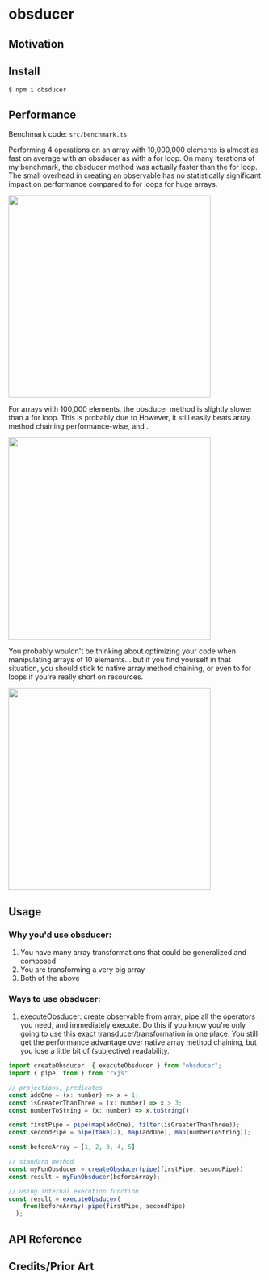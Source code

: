# obsducer

## Motivation

## Install

```
$ npm i obsducer
```

## Performance

Benchmark code: `src/benchmark.ts`

Performing 4 operations on an array with 10,000,000 elements is almost as fast on average with an obsducer as with a for loop. On many iterations of my benchmark, the obsducer method was actually faster than the for loop. The small overhead in creating an observable has no statistically significant impact on performance compared to for loops for huge arrays.

<img src="https://user-images.githubusercontent.com/37420160/72314889-a158d280-365e-11ea-9c12-adba34e749ba.png" height="400" width="400">

For arrays with 100,000 elements, the obsducer method is slightly slower than a for loop. This is probably due to  However, it still easily beats array method chaining performance-wise, and .

<img src="https://user-images.githubusercontent.com/37420160/72314881-97cf6a80-365e-11ea-8bbe-736b456fde94.png" height="400" width="400">

You probably wouldn't be thinking about optimizing your code when manipulating arrays of 10 elements... but if you find yourself in that situation, you should stick to native array method chaining, or even to for loops if you're really short on resources.

<img src="https://user-images.githubusercontent.com/37420160/72314859-8b4b1200-365e-11ea-8a5b-61a68b85e8a3.png" height="400" width="400">


## Usage

### Why you'd use obsducer:
1) You have many array transformations that could be generalized and composed 
2) You are transforming a very big array
3) Both of the above

### Ways to use obsducer: 

1) executeObsducer: create observable from array, pipe all the operators you need, and immediately execute. Do this if you know you're only going to use this exact transducer/transformation in one place. You still get the performance advantage over native array method chaining, but you lose a little bit of (subjective) readability.


```js
import createObsducer, { executeObsducer } from "obsducer";
import { pipe, from } from "rxjs"

// projections, predicates
const addOne = (x: number) => x + 1;
const isGreaterThanThree = (x: number) => x > 3;
const numberToString = (x: number) => x.toString();

const firstPipe = pipe(map(addOne), filter(isGreaterThanThree));
const secondPipe = pipe(take(2), map(addOne), map(numberToString));

const beforeArray = [1, 2, 3, 4, 5]

// standard method
const myFunObsducer = createObsducer(pipe(firstPipe, secondPipe))
const result = myFunObsducer(beforeArray);

// using internal execution function
const result = executeObsducer(
    from(beforeArray).pipe(firstPipe, secondPipe)
  );
```

## API Reference

## Credits/Prior Art
